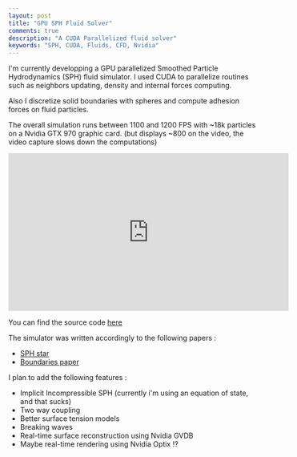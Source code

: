 ```yaml
---
layout: post
title: "GPU SPH Fluid Solver"
comments: true
description: "A CUDA Parallelized fluid solver"
keywords: "SPH, CUDA, Fluids, CFD, Nvidia"
---
```


I'm currently developping a GPU parallelized Smoothed Particle Hydrodynamics (SPH) fluid simulator. I used CUDA to parallelize 
routines such as neighbors updating, density and internal forces computing.

Also I discretize solid boundaries with spheres and compute adhesion forces on fluid particles.

The overall simulation runs between 1100 and 1200 FPS with ~18k particles on a Nvidia GTX 970 graphic card. (but displays ~800 on the video, the video capture slows down the computations)

<iframe width="560" height="315" src="https://www.youtube.com/embed/_DdHN8qApns" frameborder="0" allowfullscreen></iframe>

You can find the source code [here](https://github.com/Mathiasb17/sph_boundary_particles)

The simulator was written accordingly to the following papers :

* [SPH star](https://cg.informatik.uni-freiburg.de/publications/2014_EG_SPH_STAR.pdf)
* [Boundaries paper](https://cg.informatik.uni-freiburg.de/publications/2013_CASA_elasticSolids.pdf)

I plan to add the following features :

* Implicit Incompressible SPH (currently i'm using an equation of state, and that sucks)
* Two way coupling
* Better surface tension models
* Breaking waves
* Real-time surface reconstruction using Nvidia GVDB
* Maybe real-time rendering using Nvidia Optix !?
